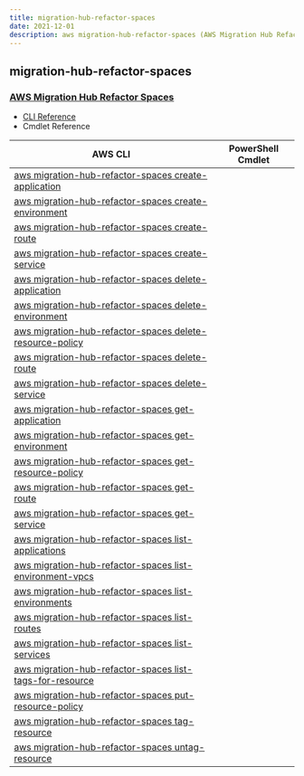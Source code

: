 ```yaml
---
title: migration-hub-refactor-spaces
date: 2021-12-01
description: aws migration-hub-refactor-spaces (AWS Migration Hub Refactor Spaces) command/cmdlet list.
---
```


## migration-hub-refactor-spaces

### [AWS Migration Hub Refactor Spaces](https://aws.amazon.com/application-migration-service/)

* [CLI Reference](https://docs.aws.amazon.com/cli/latest/reference/migration-hub-refactor-spaces/index.html)
* Cmdlet Reference

|AWS CLI|PowerShell Cmdlet|
|----|----|
|[aws migration-hub-refactor-spaces create-application](https://docs.aws.amazon.com/cli/latest/reference/migration-hub-refactor-spaces/create-application.html)||
|[aws migration-hub-refactor-spaces create-environment](https://docs.aws.amazon.com/cli/latest/reference/migration-hub-refactor-spaces/create-environment.html)||
|[aws migration-hub-refactor-spaces create-route](https://docs.aws.amazon.com/cli/latest/reference/migration-hub-refactor-spaces/create-route.html)||
|[aws migration-hub-refactor-spaces create-service](https://docs.aws.amazon.com/cli/latest/reference/migration-hub-refactor-spaces/create-service.html)||
|[aws migration-hub-refactor-spaces delete-application](https://docs.aws.amazon.com/cli/latest/reference/migration-hub-refactor-spaces/delete-application.html)||
|[aws migration-hub-refactor-spaces delete-environment](https://docs.aws.amazon.com/cli/latest/reference/migration-hub-refactor-spaces/delete-environment.html)||
|[aws migration-hub-refactor-spaces delete-resource-policy](https://docs.aws.amazon.com/cli/latest/reference/migration-hub-refactor-spaces/delete-resource-policy.html)||
|[aws migration-hub-refactor-spaces delete-route](https://docs.aws.amazon.com/cli/latest/reference/migration-hub-refactor-spaces/delete-route.html)||
|[aws migration-hub-refactor-spaces delete-service](https://docs.aws.amazon.com/cli/latest/reference/migration-hub-refactor-spaces/delete-service.html)||
|[aws migration-hub-refactor-spaces get-application](https://docs.aws.amazon.com/cli/latest/reference/migration-hub-refactor-spaces/get-application.html)||
|[aws migration-hub-refactor-spaces get-environment](https://docs.aws.amazon.com/cli/latest/reference/migration-hub-refactor-spaces/get-environment.html)||
|[aws migration-hub-refactor-spaces get-resource-policy](https://docs.aws.amazon.com/cli/latest/reference/migration-hub-refactor-spaces/get-resource-policy.html)||
|[aws migration-hub-refactor-spaces get-route](https://docs.aws.amazon.com/cli/latest/reference/migration-hub-refactor-spaces/get-route.html)||
|[aws migration-hub-refactor-spaces get-service](https://docs.aws.amazon.com/cli/latest/reference/migration-hub-refactor-spaces/get-service.html)||
|[aws migration-hub-refactor-spaces list-applications](https://docs.aws.amazon.com/cli/latest/reference/migration-hub-refactor-spaces/list-applications.html)||
|[aws migration-hub-refactor-spaces list-environment-vpcs](https://docs.aws.amazon.com/cli/latest/reference/migration-hub-refactor-spaces/list-environment-vpcs.html)||
|[aws migration-hub-refactor-spaces list-environments](https://docs.aws.amazon.com/cli/latest/reference/migration-hub-refactor-spaces/list-environments.html)||
|[aws migration-hub-refactor-spaces list-routes](https://docs.aws.amazon.com/cli/latest/reference/migration-hub-refactor-spaces/list-routes.html)||
|[aws migration-hub-refactor-spaces list-services](https://docs.aws.amazon.com/cli/latest/reference/migration-hub-refactor-spaces/list-services.html)||
|[aws migration-hub-refactor-spaces list-tags-for-resource](https://docs.aws.amazon.com/cli/latest/reference/migration-hub-refactor-spaces/list-tags-for-resource.html)||
|[aws migration-hub-refactor-spaces put-resource-policy](https://docs.aws.amazon.com/cli/latest/reference/migration-hub-refactor-spaces/put-resource-policy.html)||
|[aws migration-hub-refactor-spaces tag-resource](https://docs.aws.amazon.com/cli/latest/reference/migration-hub-refactor-spaces/tag-resource.html)||
|[aws migration-hub-refactor-spaces untag-resource](https://docs.aws.amazon.com/cli/latest/reference/migration-hub-refactor-spaces/untag-resource.html)||

